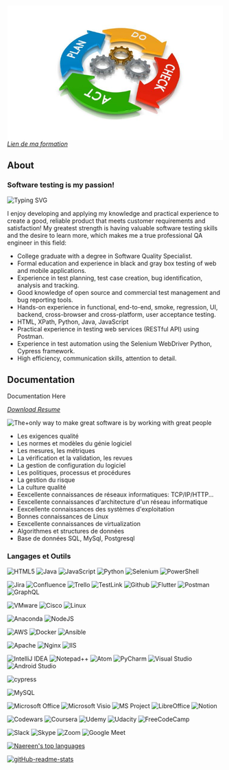 
<img src= https://github.com/TatianaShamshurina/tatianashamshurina/blob/main/image/quality-assurance-process-main.jpg align="right">

*[Lien de ma formation](https://www.bdeb.qc.ca/formation/specialiste-en-qualite-logicielle-college-de-bois-de-boulogne-a-montreal/)*

## About

### Software testing is my passion!
![Typing SVG](https://readme-typing-svg.demolab.com?color=$0E6655&lines=I+am+QA+Engineer!+I+love+it!+L'assurance+qualité+est+ma+passion!;Je+suis+la+Spécialiste+QA!)

I enjoy developing and applying my knowledge and practical experience to create a good, reliable product that meets customer requirements and satisfaction!
My greatest strength is having valuable software testing skills and the desire to learn more, which makes me a true professional QA engineer in this field:
- College graduate with a degree in Software Quality Specialist.
- Formal education and experience in black and gray box testing of web and mobile applications.
- Experience in test planning, test case creation, bug identification, analysis and tracking.
- Good knowledge of open source and commercial test management and bug reporting tools.
- Hands-on experience in functional, end-to-end, smoke, regression, UI, backend, cross-browser and cross-platform, user acceptance testing.
- HTML, XPath, Python, Java, JavaScript
- Practical experience in testing web services (RESTful API) using Postman.
- Experience in test automation using the Selenium WebDriver Python, Cypress framework.
- High efficiency, communication skills, attention to detail.

## Documentation

Documentation Here

*[Download Resume](https://tatianashamshurina.github.io/Resume_Tatsiana_Website/assets/CV_TATSIANA_SHAMSHURINA.pdf)*

![The+only way to make great software is by working with great people](https://img.shields.io/badge/-QA-dbfff5?style=for-the-badge&)

* Les exigences qualité                                     
* Les normes et modèles du génie logiciel                   
* Les mesures, les métriques                                
* La vérification et la validation, les revues              
* La gestion de configuration du logiciel                   
* Les politiques, processus et procédures                    
* La gestion du risque                                       
* La culture qualité                                         
* Eexcellente connaissances de réseaux informatiques: TCP/IP/HTTP...
* Eexcellente connaissances d'architecture d'un réseau informatique
* Eexcellente connaissances des systèmes d'exploitation
* Bonnes connaissances de Linux
* Eexcellente connaissances de virtualization 
* Algorithmes et structures de données
* Base de données SQL, MySql, Postgresql

### Langages et Outils
![HTML5](https://img.shields.io/badge/html5-%23E34F26.svg?style=for-the-badge&logo=html5&logoColor=white)
![Java](https://img.shields.io/badge/java-%23ED8B00.svg?style=for-the-badge&logo=java&logoColor=white)
![JavaScript](https://img.shields.io/badge/javascript-%23323330.svg?style=for-the-badge&logo=javascript&logoColor=%23F7DF1E)
![Python](https://img.shields.io/badge/python-3670A0?style=for-the-badge&logo=python&logoColor=ffdd54)
![Selenium](https://img.shields.io/badge/-selenium-%43B02A?style=for-the-badge&logo=selenium&logoColor=white)
![PowerShell](https://img.shields.io/badge/PowerShell-%235391FE.svg?style=for-the-badge&logo=powershell&logoColor=white)

![Jira](https://img.shields.io/badge/jira-%230A0FFF.svg?style=for-the-badge&logo=jira&logoColor=white)
![Confluence](https://img.shields.io/badge/confluence-%23172BF4.svg?style=for-the-badge&logo=confluence&logoColor=white)
![Trello](https://img.shields.io/badge/Trello-%23026AA7.svg?style=for-the-badge&logo=Trello&logoColor=white)
![TestLink](https://img.shields.io/badge/-TestLink-090909?style=for-the-badge&logo=testlink&logoColor=E9D54D)
![Github](https://img.shields.io/badge/-Github-090909?style=for-the-badge&logo=Github&logoColor=E9D54D)
![Flutter](https://img.shields.io/badge/-UML-090909?style=for-the-badge&logo=Uml&logoColor=E9D54D)
![Postman](https://img.shields.io/badge/Postman-FF6C37?style=for-the-badge&logo=postman&logoColor=white)
![GraphQL](https://img.shields.io/badge/-GraphQL-E10098?style=for-the-badge&logo=graphql&logoColor=white)

![VMware](https://img.shields.io/badge/-VMware-090909?style=for-the-badge&logo=VMare)
![Cisco](https://img.shields.io/badge/-Cisco-090909?style=for-the-badge&logo=Cisco&logoColor=FFFFFF)
![Linux](https://img.shields.io/badge/-Linux-090909?style=for-the-badge&logo=Linux&logoColor=FFFFFF)

![Anaconda](https://img.shields.io/badge/Anaconda-%2344A833.svg?style=for-the-badge&logo=anaconda&logoColor=white)
![NodeJS](https://img.shields.io/badge/node.js-6DA55F?style=for-the-badge&logo=node.js&logoColor=white)

![AWS](https://img.shields.io/badge/AWS-%23FF9900.svg?style=for-the-badge&logo=amazon-aws&logoColor=white)
![Docker](https://img.shields.io/badge/docker-%230db7ed.svg?style=for-the-badge&logo=docker&logoColor=white)
![Ansible](https://img.shields.io/badge/ansible-%231A1918.svg?style=for-the-badge&logo=ansible&logoColor=white)

![Apache](https://img.shields.io/badge/apache-%23D42029.svg?style=for-the-badge&logo=apache&logoColor=white)
![Nginx](https://img.shields.io/badge/nginx-%23009639.svg?style=for-the-badge&logo=nginx&logoColor=white)
![IIS](https://img.shields.io/badge/nginx-%23009639.svg?style=for-the-badge&logo=IIS&logoColor=white)

![IntelliJ IDEA](https://img.shields.io/badge/IntelliJIDEA-000000.svg?style=for-the-badge&logo=intellij-idea&logoColor=white)
![Notepad++](https://img.shields.io/badge/Notepad++-90E59A.svg?style=for-the-badge&logo=notepad%2b%2b&logoColor=black)
![Atom](https://img.shields.io/badge/Atom-%2366595C.svg?style=for-the-badge&logo=atom&logoColor=white)
![PyCharm](https://img.shields.io/badge/pycharm-143?style=for-the-badge&logo=pycharm&logoColor=black&color=black&labelColor=green)
![Visual Studio](https://img.shields.io/badge/Visual%20Studio-5C2D91.svg?style=for-the-badge&logo=visual-studio&logoColor=white)
![Android Studio](https://img.shields.io/badge/Android-3DDC84?style=for-the-badge&logo=androidstudio&logoColor=white)

![cypress](https://img.shields.io/badge/-cypress-%23E5E5E5?style=for-the-badge&logo=cypress&logoColor=058a5e)

![MySQL](https://img.shields.io/badge/mysql-%2300f.svg?style=for-the-badge&logo=mysql&logoColor=white)

![Microsoft Office](https://img.shields.io/badge/Microsoft_Office-D83B01?style=for-the-badge&logo=microsoft-office&logoColor=white)
![Microsoft Visio ](https://img.shields.io/badge/Microsoft_Visio-3955A3?style=for-the-badge&logo=microsoft-visio&logoColor=white)
![MS Project](https://img.shields.io/badge/-MS_Project-090909?style=for-the-badge&logo=MS_Project&logoColor=FFFFFF)
![LibreOffice](https://img.shields.io/badge/LibreOffice-%2318A303?style=for-the-badge&logo=LibreOffice&logoColor=white)
![Notion](https://img.shields.io/badge/Notion-%23000000.svg?style=for-the-badge&logo=notion&logoColor=white)

![Codewars](https://img.shields.io/badge/Codewars-B1361E?style=for-the-badge&logo=codewars&logoColor=grey)
![Coursera](https://img.shields.io/badge/Coursera-%230056D2.svg?style=for-the-badge&logo=Coursera&logoColor=white)
![Udemy](https://img.shields.io/badge/Udemy-A435F0?style=for-the-badge&logo=Udemy&logoColor=white)
![Udacity](https://img.shields.io/badge/Udacity-grey?style=for-the-badge&logo=udacity&logoColor=15B8E6)
![FreeCodeCamp](https://img.shields.io/badge/Freecodecamp-%23123.svg?&style=for-the-badge&logo=freecodecamp&logoColor=green)

![Slack](https://img.shields.io/badge/Slack-4A154B?style=for-the-badge&logo=slack&logoColor=white)
![Skype](https://img.shields.io/badge/Skype-%2300AFF0.svg?style=for-the-badge&logo=Skype&logoColor=white)
![Zoom](https://img.shields.io/badge/Zoom-2D8CFF?style=for-the-badge&logo=zoom&logoColor=white)
![Google Meet](https://img.shields.io/badge/Google%20Meet-00897B?style=for-the-badge&logo=google-meet&logoColor=white)

[![Naereen's top languages](https://github-readme-stats.vercel.app/api/top-langs/?username=Naereen&theme=blue-green)](https://github.com/anuraghazra/github-readme-stats)

[![gitHub-readme-stats](https://github-readme-stats.vercel.app/api?username=tatianashamshurina&theme=chartreuse-dark&show_icons=true)](https://github.com/tatianashamshurina/github-readme-stats)
